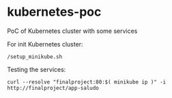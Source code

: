 # kubernetes-poc

PoC of Kubernetes cluster with some services

For init Kubernetes cluster:

```
/setup_minikube.sh
```

Testing the services:

```
curl --resolve "finalproject:80:$( minikube ip )" -i http://finalproject/app-saludo
```
